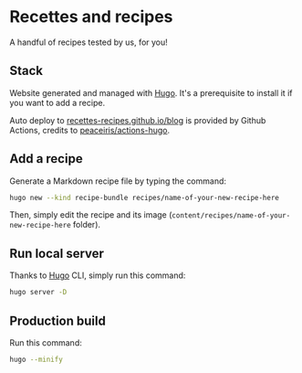 # Recettes and recipes

A handful of recipes tested by us, for you!

## Stack

Website generated and managed with [Hugo](https://github.com/gohugoio/hugo). It's a prerequisite to install it if you want to add a recipe.

Auto deploy to [recettes-recipes.github.io/blog](https://recettes-recipes.github.io/blog) is provided by Github Actions, credits to [peaceiris/actions-hugo](https://github.com/peaceiris/actions-hugo).

## Add a recipe

Generate a Markdown recipe file by typing the command:

```bash
hugo new --kind recipe-bundle recipes/name-of-your-new-recipe-here
```

Then, simply edit the recipe and its image (`content/recipes/name-of-your-new-recipe-here` folder).

## Run local server

Thanks to [Hugo](https://github.com/gohugoio/hugo) CLI, simply run this command:

```bash
hugo server -D
```

## Production build

Run this command:

```bash
hugo --minify
```
